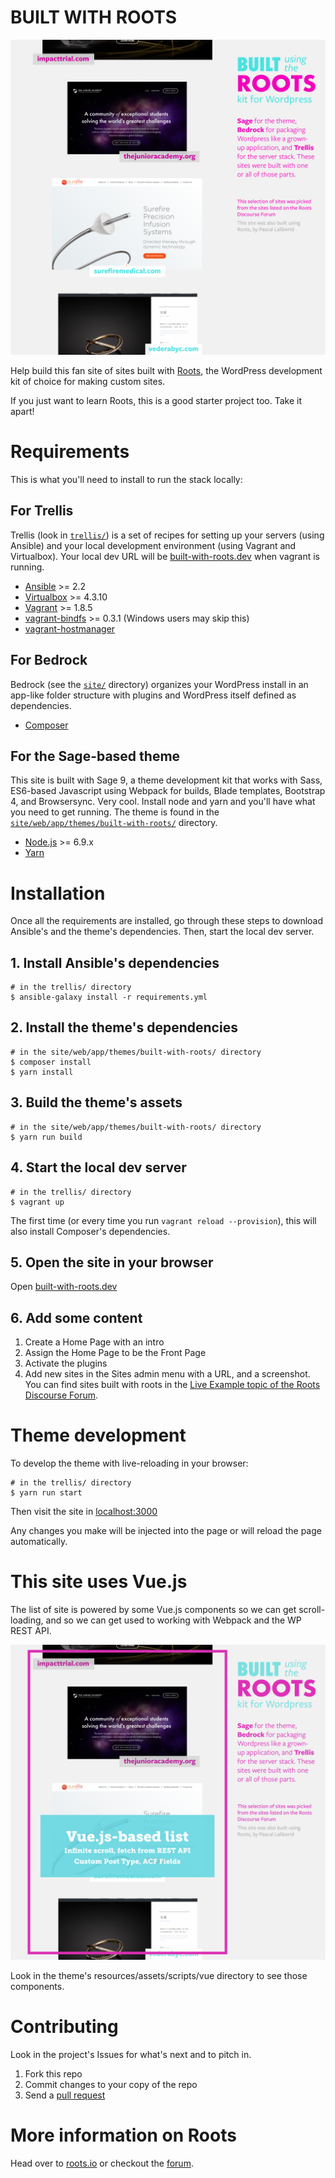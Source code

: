 # BUILT WITH ROOTS

![Image of the site](site/web/app/themes/built-with-roots/resources/assets/images/preview.png)

Help build this fan site of sites built with [Roots][roots], the WordPress development kit of choice for making custom sites.

If you just want to learn Roots, this is a good starter project too. Take it apart!

# Requirements

This is what you'll need to install to run the stack locally:

## For Trellis

Trellis (look in [`trellis/`](trellis/)) is a set of recipes for setting up your servers (using Ansible) and your local development environment (using Vagrant and Virtualbox). Your local dev URL will be [built-with-roots.dev][dev] when vagrant is running.

* [Ansible](http://docs.ansible.com/ansible/intro_installation.html#latest-releases-via-pip) >= 2.2
* [Virtualbox](https://www.virtualbox.org/wiki/Downloads) >= 4.3.10
* [Vagrant](https://www.vagrantup.com/downloads.html) >= 1.8.5
* [vagrant-bindfs](https://github.com/gael-ian/vagrant-bindfs#installation) >= 0.3.1 (Windows users may skip this)
* [vagrant-hostmanager](https://github.com/smdahlen/vagrant-hostmanager#installation)

## For Bedrock

Bedrock (see the [`site/`](site/) directory) organizes your WordPress install in an app-like folder structure with plugins and WordPress itself defined as dependencies.

* [Composer]()

## For the Sage-based theme

This site is built with Sage 9, a theme development kit that works with Sass, ES6-based Javascript using Webpack for builds, Blade templates, Bootstrap 4, and Browsersync. Very cool. Install node and yarn and you'll have what you need to get running. The theme is found in the [`site/web/app/themes/built-with-roots/`](site/web/app/themes/built-with-roots/) directory.

* [Node.js](http://nodejs.org/) >= 6.9.x
* [Yarn](https://yarnpkg.com/en/docs/install)

# Installation

Once all the requirements are installed, go through these steps to download Ansible's and the theme's dependencies. Then, start the local dev server.

## 1. Install Ansible's dependencies

```
# in the trellis/ directory
$ ansible-galaxy install -r requirements.yml
```

## 2. Install the theme's dependencies

```
# in the site/web/app/themes/built-with-roots/ directory
$ composer install
$ yarn install
```

## 3. Build the theme's assets

```
# in the site/web/app/themes/built-with-roots/ directory
$ yarn run build
```

## 4. Start the local dev server

```
# in the trellis/ directory
$ vagrant up
```

The first time (or every time you run `vagrant reload --provision`), this will also install Composer's dependencies.

## 5. Open the site in your browser

Open [built-with-roots.dev][dev]

## 6. Add some content

1. Create a Home Page with an intro
2. Assign the Home Page to be the Front Page
3. Activate the plugins
4. Add new sites in the Sites admin menu with a URL, and a screenshot. You can find sites built with roots in the [Live Example topic of the Roots Discourse Forum][live-examples].

# Theme development

To develop the theme with live-reloading in your browser:

```
# in the trellis/ directory
$ yarn run start
```

Then visit the site in [localhost:3000](http://localhost:3000)

Any changes you make will be injected into the page or will reload the page automatically.

# This site uses Vue.js

The list of site is powered by some Vue.js components so we can get scroll-loading, and so we can get used to working with Webpack and the WP REST API.

![Vue.js preview](site/web/app/themes/built-with-roots/resources/assets/images/preview-vue.png)

Look in the theme's resources/assets/scripts/vue directory to see those components.

# Contributing

Look in the project's Issues for what's next and to pitch in.

1. Fork this repo
2. Commit changes to your copy of the repo
3. Send a [pull request](https://help.github.com/articles/about-pull-requests/)

# More information on Roots

Head over to [roots.io][roots] or checkout the [forum][forum].

[roots]: https://roots.io
[forum]: https://discourse.roots.io/
[dev]: http://built-with-roots.dev
[live-examples]: https://discourse.roots.io/t/live-examples/77/
